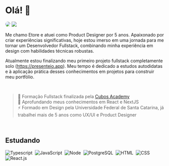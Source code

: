 # Olá! 👋
<a href="https://www.linkedin.com/in/etoregrande/" target="_blank"><img src="https://img.shields.io/badge/-LinkedIn-%230077B5?style=for-the-badge&logo=linkedin&logoColor=white" style="border-radius: 30px" target="_blank"></a> 
<a href = "mailto:etoregrande@gmail.com"> <img src="https://img.shields.io/badge/-Gmail-%23333?style=for-the-badge&logo=gmail&logoColor=red" target="_blank"></a> 

Me chamo Etore e atuei como Product Designer por 5 anos. Apaixonado por criar experiências significativas, hoje estou imerso em uma jornada para me tornar um Desenvolvedor Fullstack, combinando minha experiência em design com habilidades técnicas robustas.

Atualmente estou finalizando meu primeiro projeto fullstack completamente solo (https://presenteio.app). Meu tempo é dedicado a estudos autodidatas e à aplicação prática desses conhecimentos em projetos para construir meu portfólio.

<br>

>📖 Formação Fullstack finalizada pela [Cubos Academy](https://cubos.academy/) <br>
>🌱 Aprofundando meus conhecimentos em React e NextJS <br>
>⚡ Formado em Design pela Universidade Federal de Santa Catarina, já trabalhei mais de 5 anos como UX/UI e Product Designer

<br>

## Estudando
![Typescript](https://img.shields.io/badge/TypeScript-007ACC?style=for-the-badge&logo=typescript&logoColor=white)&nbsp;
![JavaScript](https://img.shields.io/badge/JavaScript-F7DF1E?style=for-the-badge&logo=javascript&logoColor=black)&nbsp;
![Node](https://img.shields.io/badge/Node%20js-339933?style=for-the-badge&logo=nodedotjs&logoColor=white)&nbsp;
![PostgreSQL](https://img.shields.io/badge/PostgreSQL-4169E1?style=for-the-badge&logo=postgresql&logoColor=white)&nbsp;
![HTML](https://img.shields.io/badge/HTML5-E34F26?style=for-the-badge&logo=html5&logoColor=white)&nbsp;
![CSS](https://img.shields.io/badge/CSS3-1572B6?style=for-the-badge&logo=css3&logoColor=white)&nbsp;
![React.js](https://img.shields.io/badge/React-20232A?style=for-the-badge&logo=react&logoColor=61DAFB)&nbsp;


<!--
**etoregrande/etoregrande** is a ✨ _special_ ✨ repository because its `README.md` (this file) appears on your GitHub profile.

Here are some ideas to get you started:

- 🔭 I’m currently working on ...
- 🌱 I’m currently learning ...
- 👯 I’m looking to collaborate on ...
- 🤔 I’m looking for help with ...
- 💬 Ask me about ...
- 📫 How to reach me: ...
- 😄 Pronouns: ...
- ⚡ Fun fact: ...
-->
